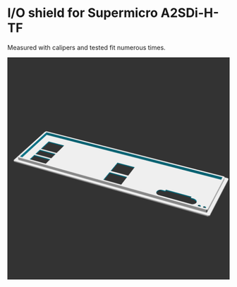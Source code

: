 # I/O shield for Supermicro A2SDi-H-TF

Measured with calipers and tested fit numerous times.

![Render](supermicro-a2sdi-h-tf.png)

